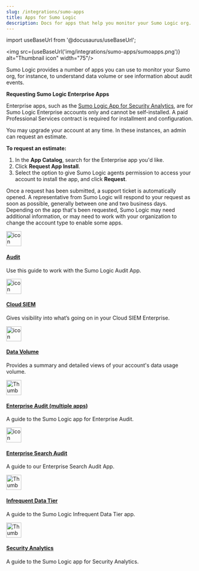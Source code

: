```yaml
---
slug: /integrations/sumo-apps
title: Apps for Sumo Logic
description: Docs for apps that help you monitor your Sumo Logic org.
---
```


import useBaseUrl from '@docusaurus/useBaseUrl';

<img src={useBaseUrl('img/integrations/sumo-apps/sumoapps.png')} alt="Thumbnail icon" width="75"/>

Sumo Logic provides a number of apps you can use to monitor your Sumo org, for instance, to understand data volume or see information about audit events.

**Requesting Sumo Logic Enterprise Apps**

Enterprise apps, such as the [Sumo Logic App for Security Analytics](/docs/integrations/sumo-apps/security-analytics), are for Sumo Logic Enterprise accounts only and cannot be self-installed. A paid Professional Services contract is required for installment and configuration.

You may upgrade your account at any time. In these instances, an admin can request an estimate.

**To request an estimate:**

1. In the **App Catalog**, search for the Enterprise app you'd like.
2. Click **Request App Install**.
3. Select the option to give Sumo Logic agents permission to access your account to install the app, and click **Request**.

Once a request has been submitted, a support ticket is automatically opened. A representative from Sumo Logic will respond to your request as soon as possible, generally between one and two business days. Depending on the app that's been requested, Sumo Logic may need additional information, or may need to work with your organization to change the account type to enable some apps.

<div className="box-wrapper" markdown="1">
<div className="box smallbox1 card">
  <div className="container">
  <a href="/docs/integrations/sumo-apps/audit"><img src={useBaseUrl('img/integrations/sumo-apps/Audit_Img.png')} alt="icon" width="40"/><h4>Audit</h4></a>
  <p>Use this guide to work with the Sumo Logic Audit App.</p>
  </div>
</div>
<div className="box smallbox2 card">
  <div className="container">
  <a href="/docs/integrations/sumo-apps/cse"><img src={useBaseUrl('img/icons/security/cloud-siem.png')} alt="icon" width="40"/><h4>Cloud SIEM</h4></a>
  <p>Gives visibility into what’s going on in your Cloud SIEM Enterprise.</p>
  </div>
</div>
<div className="box smallbox3 card">
  <div className="container">
  <a href="/docs/integrations/sumo-apps/data-volume"><img src={useBaseUrl('img/integrations/sumo-apps/volumeview.png')} alt="icon" width="40"/><h4>Data Volume</h4></a>
  <p>Provides a summary and detailed views of your account's data usage volume.</p>
  </div>
</div>
<div className="box smallbox4 card">
      <div className="container">
      <a href="/docs/integrations/sumo-apps/enterprise-audit"><img src={useBaseUrl('img/icons/security/cloud-siem.png')} alt="Thumbnail icon" width="40"/><h4>Enterprise Audit (multiple apps)</h4></a>
      <p>A guide to the Sumo Logic app for Enterprise Audit.</p>
      </div>
</div>
    <div className="box smallbox5 card">
      <div className="container">
      <a href="/docs/integrations/sumo-apps/enterprise-search-audit"><img src={useBaseUrl('img/icons/security/cloud-siem.png')} alt="icon" width="40"/><h4>Enterprise Search Audit</h4></a>
      <p>A guide to our Enterprise Search Audit App.</p>
      </div>
    </div>
    <div className="box smallbox6 card">
      <div className="container">
      <a href="/docs/integrations/sumo-apps/infrequent-data-tier"><img src={useBaseUrl('img/integrations/sumo-apps/InfrequentDT.png')} alt="Thumbnail icon" width="40"/>
      <h4>Infrequent Data Tier</h4></a>
      <p>A guide to the Sumo Logic Infrequent Data Tier app.</p>
      </div>
    </div>
    <div className="box smallbox7 card">
      <div className="container">
      <a href="/docs/integrations/sumo-apps/security-analytics"><img src={useBaseUrl('img/integrations/sumo-apps/SecurityAnalytics.png')} alt="Thumbnail icon" width="40"/>
      <h4>Security Analytics</h4></a>
      <p>A guide to the Sumo Logic app for Security Analytics.</p>
      </div>
    </div>
</div>
